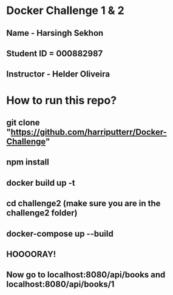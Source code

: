 # Docker Challenge 1 & 2 
## Name - Harsingh Sekhon 
## Student ID = 000882987
## Instructor - Helder Oliveira

# How to run this repo? 
## git clone "https://github.com/harriputterr/Docker-Challenge"
## npm install
## docker build up -t
## cd challenge2 (make sure you are in the challenge2 folder)
## docker-compose up --build
## HOOOORAY! 
## Now go to localhost:8080/api/books and localhost:8080/api/books/1

 
